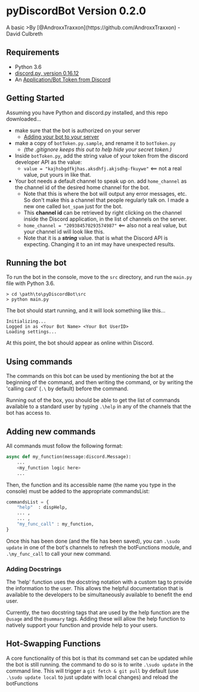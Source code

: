 # pyDiscordBot Version 0.2.0


<ci coming soon>
A basic 
 >By [@AndroxxTraxxon](https://github.com/AndroxxTraxxon) - David Culbreth

## Requirements
 - Python 3.6 
 - [discord.py, version 0.16.12](https://github.com/Rapptz/discord.py)
 - An [Application/Bot Token from Discord](https://discordapp.com/developers/docs/intro)


## Getting Started
Assuming you have Python and discord.py installed, and this repo downloaded...
 - make sure that the bot is authorized on your server 
   - [Adding your bot to your server](https://github.com/jagrosh/MusicBot/wiki/Adding-Your-Bot-To-Your-Server)
 - make a copy of `botToken.py.sample`, and rename it to `botToken.py` 
   - *(the .gitignore keeps this out to help hide your secret token.)*
 - Inside `botToken.py`, add the string value of your token from the discord developer API as the value:
   - `value = "kajhsbgdfkjhas.aksdhfj.akjsdhg-fkuywe"` <== not a real value, put yours in like that.
 - Your bot needs a default channel to speak up on. add `home_channel` as the channel id of the desired home channel for the bot.
   - Note that this is where the bot will output any error messages, etc. 
     So don't make this a channel that people regularly talk on. I made a new one called `bot_spam` just for the bot.
   - This **channel id** can be retrieved by right clicking on the channel inside the Discord application,
     in the list of channels on the server.
   - `home_channel = "209384570293574987"` <== also not a real value, but your channel id will look like this.
   - Note that it is a ***string*** value. that is what the Discord API is expecting. Changing it to an int may have unexpected results.
     
## Running the bot
To run the bot in the console, move to the `src` directory, and run the `main.py` file with Python 3.6.


```console
> cd \path\to\pyDiscordBot\src
> python main.py
```
The bot should start running, and it will look something like this...
```
Initializing...
Logged in as <Your Bot Name> <Your Bot UserID>
Loading settings...
```
At this point, the bot should appear as online within Discord. 

## Using commands
The commands on this bot can be used by mentioning the bot at the beginning of the command,
and then writing the command, or by writing the 'calling card' (`.\` by default) before the command.

Running out of the box, you should be able to get the list of commands available to a standard user by typing `.\help` in any of the channels that the bot has access to.
## Adding new commands
All commands must follow the following format:
```python
async def my_function(message:discord.Message):
    ...
    <my_function logic here>
    ...
```
Then, the function and its accessible name (the name you type in the console) must be added to the appropriate commandsList:
```python
commandsList = {
    "help"  : dispHelp,
    ... ,
    ... ,
    "my_func_call" : my_function,
}
```
Once this has been done (and the file has been saved), you can `.\sudo update` in one of the bot's channels to refresh the botFunctions module, and `.\my_func_call` to call your new command.

### Adding Docstrings
The 'help' function uses the docstring notation with a custom tag to provide the information to the user. This allows the helpful documentation that is available to the developers to be simultaneously available to benefit the end user. 

Currently, the two docstring tags that are used by the help function are the `@usage` and the `@summary` tags. Adding these will allow the help function to natively support your function and provide help to your users.

## Hot-Swapping Functions
A core functionality of this bot is that its command set can be updated while the bot is still running. 
the command to do so is to write `.\sudo update` in the command line. 
This will trigger a `git fetch & git pull` by default (use `.\sudo update local` to just update with local changes) and reload the botFunctions
